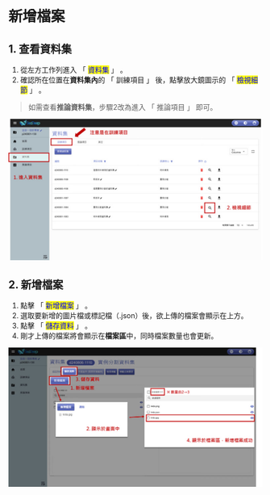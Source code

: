 # 新增檔案

## 1. 查看資料集

1. 從左方工作列進入 「 <mark style="color:blue;">資料集</mark> 」 。
2. 確認所在位置在**資料集內**的 「 訓練項目 」 後，點擊放大鏡圖示的 「 <mark style="color:blue;">檢視細節</mark> 」 。

> 如需查看**推論資料集**，步驟2改為進入 「 推論項目 」 即可。

![alt text](image-2.png)

## 2. 新增檔案

1. 點擊 「 <mark style="color:blue;">新增檔案</mark> 」 。
2. 選取要新增的圖片檔或標記檔（.json）後，欲上傳的檔案會顯示在上方。
3. 點擊 「 <mark style="color:blue;">儲存資料</mark> 」 。
4. 剛才上傳的檔案將會顯示在**檔案區**中，同時檔案數量也會更新。

![alt text](image-3.png)
